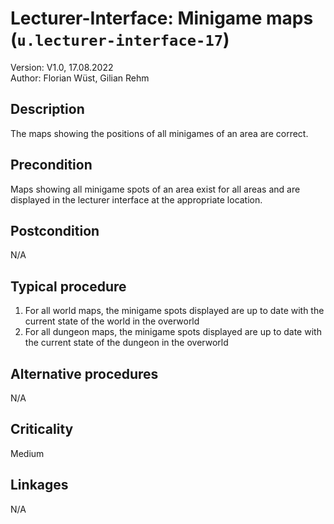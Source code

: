 # Lecturer-Interface: Minigame maps (`u.lecturer-interface-17`)


Version: V1.0, 17.08.2022 \
Author: Florian Wüst, Gilian Rehm

## Description

The maps showing the positions of all minigames of an area are correct.

## Precondition

Maps showing all minigame spots of an area exist for all areas and are displayed in the lecturer interface at the appropriate location.

## Postcondition

N/A

## Typical procedure

1. For all world maps, the minigame spots displayed are up to date with the current state of the world in the overworld
2. For all dungeon maps, the minigame spots displayed are up to date with the current state of the dungeon in the overworld

## Alternative procedures

N/A

## Criticality

Medium

## Linkages

N/A